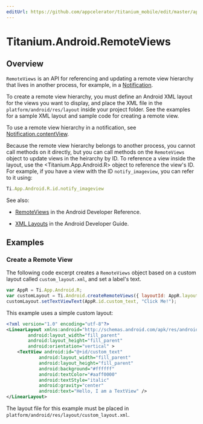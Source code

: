 ```yaml
---
editUrl: https://github.com/appcelerator/titanium_mobile/edit/master/apidoc/Titanium/Android/RemoteViews.yml
---
```

# Titanium.Android.RemoteViews

<TypeHeader/>

## Overview

`RemoteViews` is an API for referencing and updating a remote view hierarchy that
lives in another process, for example, in a [Notification](Titanium.Android.Notification).

To create a remote view hierarchy, you must define an Android XML layout for the views
you want to display, and place the XML file in the `platform/android/res/layout` inside your
project folder. See the examples for a sample XML layout and sample code for creating a
remote view.

To use a remote view hierarchy in a notification, see
[Notification.contentView](Titanium.Android.Notification.contentView).

Because the remote view hierarchy belongs to another process, you cannot call methods on it
directly, but you can call methods on the `RemoteViews` object to update views in the
heirarchy by ID. To reference a view inside the layout, use the
<Titanium.App.Android.R> object to reference the view's ID. For example, if you have a 
view with the ID `notify_imageview`, you can refer to it using:
    
``` js
Ti.App.Android.R.id.notify_imageview
```

See also: 

*   [RemoteViews](https://developer.android.com/reference/android/widget/RemoteViews.html)
    in the Android Developer Reference.

*   [XML Layouts](https://developer.android.com/guide/topics/ui/declaring-layout.html)
    in the Android Developer Guide.

## Examples

### Create a Remote View

The following code excerpt creates a `RemoteViews` object based on a custom layout 
called `custom_layout.xml`, and set a label's text.

``` js
var AppR = Ti.App.Android.R;
var customLayout = Ti.Android.createRemoteViews({ layoutId: AppR.layout.custom_layout });
customLayout.setTextViewText(AppR.id.custom_text, "Click Me!");
```

This example uses a simple custom layout:

``` xml
<?xml version="1.0" encoding="utf-8"?>
<LinearLayout xmlns:android="http://schemas.android.com/apk/res/android"
        android:layout_width="fill_parent" 
        android:layout_height="fill_parent" 
        android:orientation="vertical" >
    <TextView android:id="@+id/custom_text"
            android:layout_width="fill_parent"
            android:layout_height="fill_parent"
            android:background="#ffffff"
            android:textColor="#aaff0000"
            android:textStyle="italic"
            android:gravity="center"
            android:text="Hello, I am a TextView" />
</LinearLayout>
```

The layout file for this example must be placed in
`platform/android/res/layout/custom_layout.xml`.

<ApiDocs/>
